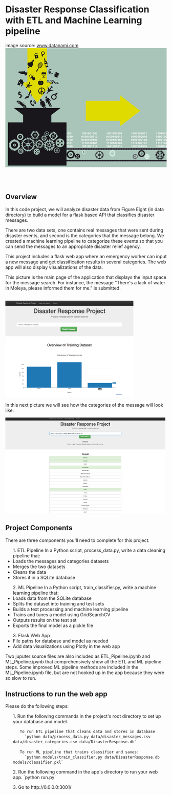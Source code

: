 <!DOCTYPE html>
<html>
<body>
 
<h1>Disaster Response Classification with ETL and Machine Learning pipeline</h1>

image source: www.datanami.com
<img src="ml_pipeline.jpg" width=%50 height=%50 class="center">


<br />
<br />

<h2> Overview </h2>
In this code project, we will analyze disaster data from Figure Eight (in data directory) to build a model for a flask based API that classifies disaster messages.

There are two data sets, one contains real messages that were sent during disaster events, and second is the categories that the message belong. We created a machine learning pipeline to categorize these events so that you can send the messages to an appropriate disaster relief agency.

This project includes a flask web app where an emergency worker can input a new message and get classification results in several categories. The web app will also display visualizations of the data.

This picture is the main page of the application that displays the input space for the message search. For instance, the message "There's a lack of water in Moleya, please informed them for me." is submitted. 


<br />
<img src="main.png" width=400 height=300  class="center">
<br />


In this next picture we will see how the categories of the message will look like:
<br />


<img src="search.png"  width=500 height=300 class="center">
<br />

<h2> Project Components </h2>
There are three components you'll need to complete for this project. 
<ul> 1. ETL Pipeline
In a Python script, process_data.py, write a data cleaning pipeline that:
<li>	Loads the messages and categories datasets </li>
<li>	Merges the two datasets </li>
<li>	Cleans the data </li>
<li>	Stores it in a SQLite database </li>
 </ul>
<ul>2. ML Pipeline
In a Python script, train_classifier.py, write a machine learning pipeline that:
<li>	Loads data from the SQLite database </li>
<li>	Splits the dataset into training and test sets </li>
<li>	Builds a text processing and machine learning pipeline </li>
<li>	Trains and tunes a model using GridSearchCV </li>
<li>	Outputs results on the test set </li>
<li>	Exports the final model as a pickle file </li>
 </ul>
<ul> 3. Flask Web App </li>
<li> File paths for database and model as needed </li>
<li>	Add data visualizations using Plotly in the web app </li>
</ul>

Two juputer source files are also included as ETL_Pipeline.ipynb and ML_Pipeline.ipynb that comprehensively show all the ETL and ML pipeline steps. Some improved ML pipeline methods are included in the ML_Pipeline.ipynb file, but are not hooked up in the app because they were so slow to run.  


<h2> Instructions to run the web app </h2>
Please do the following steps:

<ul> 1. Run the following commands in the project's root directory to set up your database and model.

       To run ETL pipeline that cleans data and stores in database 
         `python data/process_data.py data/disaster_messages.csv data/disaster_categories.csv data/DisasterResponse.db` 
         
       To run ML pipeline that trains classifier and saves:
         `python models/train_classifier.py data/DisasterResponse.db models/classifier.pkl` 
</ul>

<ul> 2. Run the following command in the app's directory to run your web app.
    `python run.py` </ul>

<ul> 3. Go to http://0.0.0.0:3001/ </ul>


</body>
</html>
